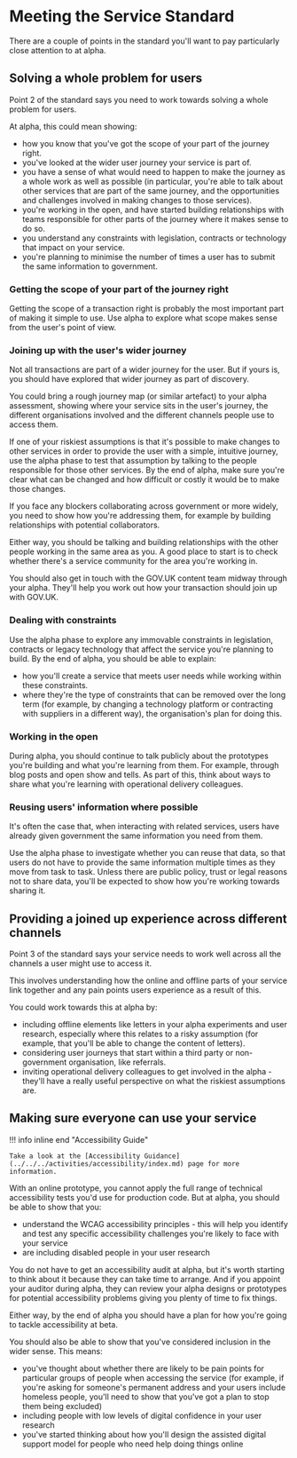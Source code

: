 # Meeting the Service Standard

There are a couple of points in the standard you'll want to pay particularly close attention to at alpha.

## Solving a whole problem for users

Point 2 of the standard says you need to work towards solving a whole problem for users.

At alpha, this could mean showing:

* how you know that you've got the scope of your part of the journey right.
* you've looked at the wider user journey your service is part of.
* you have a sense of what would need to happen to make the journey as a whole work as well as possible (in particular, 
  you're able to talk about other services that are part of the same journey, and the opportunities and challenges 
  involved in making changes to those services).
* you're working in the open, and have started building relationships with teams responsible for other parts of the 
  journey where it makes sense to do so. 
* you understand any constraints with legislation, contracts or technology that impact on your service. 
* you're planning to minimise the number of times a user has to submit the same information to government.


### Getting the scope of your part of the journey right

Getting the scope of a transaction right is probably the most important part of making it simple to use. Use alpha to 
explore what scope makes sense from the user's point of view.

### Joining up with the user's wider journey

Not all transactions are part of a wider journey for the user. But if yours is, you should have explored that wider 
journey as part of discovery.

You could bring a rough journey map (or similar artefact) to your alpha assessment, showing where your service sits in 
the user's journey, the different organisations involved and the different channels people use to access them.

If one of your riskiest assumptions is that it's possible to make changes to other services in order to provide the user 
with a simple, intuitive journey, use the alpha phase to test that assumption by talking to the people responsible for 
those other services. By the end of alpha, make sure you're clear what can be changed and how difficult or costly it 
would be to make those changes.

If you face any blockers collaborating across government or more widely, you need to show how you're addressing them, 
for example by building relationships with potential collaborators.

Either way, you should be talking and building relationships with the other people working in the same area as you. A 
good place to start is to check whether there's a service community for the area you're working in.

You should also get in touch with the GOV.UK content team midway through your alpha. They'll help you work out how your 
transaction should join up with GOV.UK.

### Dealing with constraints

Use the alpha phase to explore any immovable constraints in legislation, contracts or legacy technology that affect the 
service you're planning to build. By the end of alpha, you should be able to explain:

* how you'll create a service that meets user needs while working within these constraints.
* where they're the type of constraints that can be removed over the long term (for example, by changing a technology 
  platform or contracting with suppliers in a different way), the organisation's plan for doing this.


### Working in the open

During alpha, you should continue to talk publicly about the prototypes you're building and what you're learning from 
them. For example, through blog posts and open show and tells. As part of this, think about ways to share what you're 
learning with operational delivery colleagues.

### Reusing users' information where possible

It's often the case that, when interacting with related services, users have already given government the same 
information you need from them.

Use the alpha phase to investigate whether you can reuse that data, so that users do not have to provide the same 
information multiple times as they move from task to task. Unless there are public policy, trust or legal reasons not to 
share data, you'll be expected to show how you're working towards sharing it.

## Providing a joined up experience across different channels

Point 3 of the standard says your service needs to work well across all the channels a user might use to access it.

This involves understanding how the online and offline parts of your service link together and any pain points users 
experience as a result of this.

You could work towards this at alpha by:

* including offline elements like letters in your alpha experiments and user research, especially where this relates to 
  a risky assumption (for example, that you'll be able to change the content of letters).
* considering user journeys that start within a third party or non-government organisation, like referrals.
* inviting operational delivery colleagues to get involved in the alpha - they'll have a really useful perspective on 
  what the riskiest assumptions are.


## Making sure everyone can use your service

!!! info inline end "Accessibility Guide"

    Take a look at the [Accessibility Guidance](../../../activities/accessibility/index.md) page for more information.

With an online prototype, you cannot apply the full range of technical accessibility tests you'd use for production 
code. But at alpha, you should be able to show that you:

* understand the WCAG accessibility principles - this will help you identify and test any specific accessibility 
  challenges you're likely to face with your service
* are including disabled people in your user research

You do not have to get an accessibility audit at alpha, but it's worth starting to think about it because they can take 
time to arrange. And if you appoint your auditor during alpha, they can review your alpha designs or prototypes for 
potential accessibility problems giving you plenty of time to fix things.

Either way, by the end of alpha you should have a plan for how you're going to tackle accessibility at beta.

You should also be able to show that you've considered inclusion in the wider sense. This means:

* you've thought about whether there are likely to be pain points for particular groups of people when accessing the 
  service (for example, if you're asking for someone's permanent address and your users include homeless people, you'll 
  need to show that you've got a plan to stop them being excluded)
* including people with low levels of digital confidence in your user research
* you've started thinking about how you'll design the assisted digital support model for people who need help doing 
  things online
